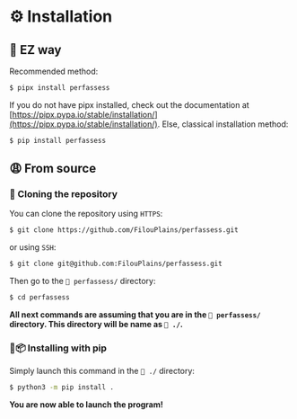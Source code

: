 # ⚙️ Installation

## 🥹 EZ way

Recommended method:

```bash
$ pipx install perfassess
```

If you do not have pipx installed, check out the documentation at [https://pipx.pypa.io/stable/installation/](https://pipx.pypa.io/stable/installation/). Else, classical installation method:

```bash
$ pip install perfassess
```

## 😩 From source
### 👬 Cloning the repository

You can clone the repository using `HTTPS`:

```bash
$ git clone https://github.com/FilouPlains/perfassess.git
```

or using `SSH`:

```bash
$ git clone git@github.com:FilouPlains/perfassess.git
```

Then go to the `📁 perfassess/` directory:

```bash
$ cd perfassess
```

**All next commands are assuming that you are in the `📁 perfassess/` directory. This directory will be name as `📁 ./`.**

### 🐍📦 Installing with pip

Simply launch this command in the `📁 ./` directory:

```bash
$ python3 -m pip install .
```

**You are now able to launch the program!**
